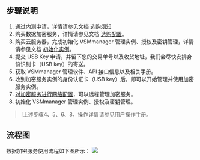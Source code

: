 ## 步骤说明
1. 通过内测申请，详情请参见文档 [选购须知](https://cloud.tencent.com/document/product/639/34138)
2. 购买数据加密服务，详情请参见文档 [选购配置](https://cloud.tencent.com/document/product/639/34287)。
3. 购买云服务器，完成初始化 VSMmanager 管理实例、授权及密钥管理，详情请参见文档 [初始化实例](https://cloud.tencent.com/document/product/639/34291)。
4. 提交 USB Key 申请，并留下您的交易单号以及收货地址，我们会尽快安排身份识别卡（USB key）的寄送。
5. 获取 VSMmanager 管理软件、API 接口信息以及相关手册。
6. 收到加密服务实例的身份认证卡（USB key）后，即可以开始管理并使用加密服务实例。
7. [对加密服务进行网络配置]()，可以远程管理加密服务。
8. 初始化 VSMmanager 管理实例、授权及密钥管理。

>!上述步骤4、5、6、8，操作详情请参见用户操作手册。

## 流程图
数据加密服务使用流程如下图所示：
![](https://main.qcloudimg.com/raw/7eaf2b60105461ba447ccc06342e89b8.png)
